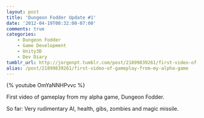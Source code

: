 ```yaml
---
layout: post
title: 'Dungeon Fodder Update #1'
date: '2012-04-19T00:32:00-07:00'
comments: true
categories:
    - Dungeon Fodder
    - Game Development
    - Unity3D
    - Dev Diary
tumblr_url: http://jorgenpt.tumblr.com/post/21899839261/first-video-of-gameplay-from-my-alpha-game
alias: /post/21899839261/first-video-of-gameplay-from-my-alpha-game
---
```

{% youtube OmYaNNHPvvc %}

First video of gameplay from my alpha game, Dungeon Fodder.

So far: Very rudimentary AI, health, gibs, zombies and magic missile.
